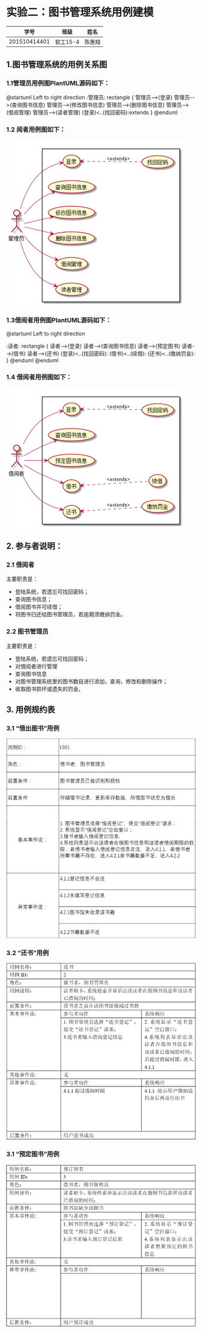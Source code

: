 # 实验二：图书管理系统用例建模
|        学号      |     班级    |    姓名    |
|:----------------:|:-----------:|:----------:|
|   201510414401   |    软工15-4 |    陈惠翔  | 
## 1.图书管理系统的用例关系图
### 1.1管理员用例图PlantUML源码如下：
@startuml
Left to right direction
:管理员:
rectangle {
管理员-->(登录)
管理员-->(查询图书信息)
管理员-->(修改图书信息)
管理员-->(删除图书信息)
管理员-->(借阅管理)
管理员-->(读者管理)
(登录)<..(找回密码):extends
}
@enduml
### 1.2 阅者用例图如下：
![usecase](experiment2.png)

### 1.3借阅者用例图PlantUML源码如下：

@startuml
Left to right direction

:读者:
rectangle {
读者-->(登录)
读者-->(查询图书信息)
读者-->(预定图书)
读者-->(借书)
读者-->(还书)
(登录)<..(找回密码):<extends>
(借书)<..(续借):<extends>
(还书)<..(缴纳罚金):<extends>
}
@enduml
@enduml
### 1.4 借阅者用例图如下：
![usecase](experiment2.2.png)


## 2. 参与者说明：

###     2.1 借阅者
 
主要职责是：
* 登陆系统，若遗忘可找回密码；
* 查询图书信息；
* 借阅图书并可续借；
* 将图书归还给图书管理员，若逾期须缴纳罚金。
 
###     2.2 图书管理员
 
主要职责是：
* 登陆系统，若遗忘可找回密码；
* 对借阅者进行管理
* 查询图书信息
* 对图书管理系统里的图书数目进行添加，查询，修改和删除操作；
* 收取图书损坏或遗失的罚金。

##     3. 用例规约表

###     3.1 “借出图书”用例

![usecase](test2.1.png)

###     3.2 “还书”用例
![usecase](test2.2.png)
###     3.1 “预定图书”用例
![usecase](test2.3.png)
